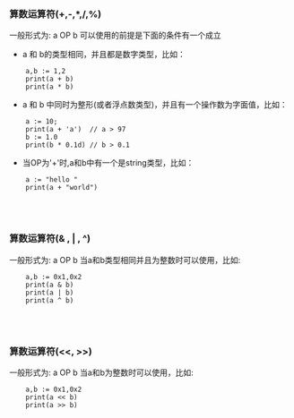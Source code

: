 ### **算数运算符(+,-,\*,/,%)**
一般形式为: a OP b
可以使用的前提是下面的条件有一个成立

*  a 和 b的类型相同，并且都是数字类型，比如：
~~~
	a,b := 1,2
    print(a + b)
	print(a * b)
~~~

* a 和 b 中同时为整形(或者浮点数类型)，并且有一个操作数为字面值，比如：
~~~
	a := 10;
    print(a + 'a')  // a > 97
    b := 1.0
    print(b * 0.1d) // b > 0.1
~~~   
* 当OP为'+'时,a和b中有一个是string类型，比如：
~~~
	a := "hello "
    print(a + "world")
~~~   

<br/><br/>

### **算数运算符(& , \| , ^)**
一般形式为: a OP b
当a和b类型相同并且为整数时可以使用，比如:
~~~
    a,b := 0x1,0x2
    print(a & b)
    print(a | b)
    print(a ^ b)
~~~

<br/><br/>

### **算数运算符(<<, >>)**
一般形式为: a OP b
当a和b为整数时可以使用，比如:
~~~
	a,b := 0x1,0x2
	print(a << b)
    print(a >> b)
~~~
